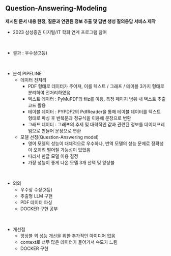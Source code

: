 ## Question-Answering-Modeling
**제시된 문서 내용 한정, 질문과 연관된 정보 추출 및 답변 생성 질의응답 서비스 제작**

- 2023 삼성증권 디지털/IT 학회 연계 프로그램 참여
<br>

- 결과 : 우수상(3등)
<br>

- 분석 PIPELINE
  - 데이터 전처리
    - PDF 형태로 데이터가 주어져, 이를 텍스트 / 그래프 / 테이블 3가지 형태로 분리하여 전처리하였음
    - 텍스트 데이터 : PyMuPDF의 filz를 이용, 특정 페이지 범위 내 텍스트 추출 코드 활용
    - 테이블 데이터 : PYPDF2의 PdfReader을 통해 테이블 데이터를 텍스트 형태로 파싱 후 반복문과 정규식을 이용해 문장으로 변환
    - 그래프 데이터 : 그래프의 추세 및 대략적인 값과 관련된 정보를 데이터프레임으로 만들어 문장으로 변환
  - 모델 선정(Question-Answering model)
    - 영어 모델의 성능이 대체적으로 우수하나, 번역 모델의 성능 문제로 정확성이 오히려 떨어질 가능성이 있었음
    - 따라서 한글 모델 이용 결정
    - 가장 성능이 좋게 나온 모델 3개 선택 및 앙상블
<br>

- 의의
  - 우수상 수상(3등)
  - 추출형 LLM 구현
  - PDF 데이터 파싱
  - DOCKER 구현 공부
<br>

- 개선점
  - 앙상블 외 성능 개선을 위한 추가적인 아이디어 없음
  - context로 너무 많은 데이터가 들어가서 속도가 느림
  - DOCKER 구현
